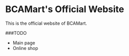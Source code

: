 BCAMart's Official Website
==========================

This is the official website of BCAMart.

###TODO
- Main page
- Online shop

